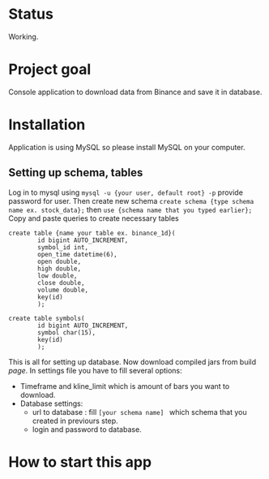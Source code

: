 # Status
Working.

# Project goal
Console application to download data from Binance and save it in database. 

# Installation

Application is using MySQL so please install MySQL on your computer.
## Setting up schema, tables
Log in to mysql using
`mysql -u {your user, default root} -p`
provide password for user. Then create new schema
`create schema {type schema name ex. stock_data};` then
`use {schema name that you typed earlier};`
Copy and paste queries to create necessary tables

```
create table {name your table ex. binance_1d}(
        id bigint AUTO_INCREMENT,
        symbol_id int,
        open_time datetime(6),
        open double,
        high double,
        low double,
        close double,
        volume double,
        key(id)
        );
```

```
create table symbols(
        id bigint AUTO_INCREMENT,
        symbol char(15),
        key(id)
        );
```

This is all for setting up database. Now download compiled jars from build *page*.
In settings file you have to fill several options:
- Timeframe and kline_limit which is amount of bars you want to download.
- Database settings:
  - url to database : fill `[your schema name] ` which schema that you created in previours step.
  - login and password to database.
  
# How to start this app





